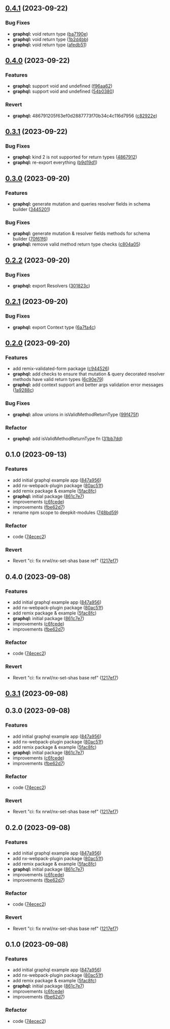 

## [0.4.1](https://github.com/marcus-sa/deepkit-modules/compare/graphql-v0.4.0...graphql-v0.4.1) (2023-09-22)


### Bug Fixes

* **graphql:** void return type ([ba7190e](https://github.com/marcus-sa/deepkit-modules/commit/ba7190e40b216efa96a2de71b56207f183d334a4))
* **graphql:** void return type ([1b2d4bb](https://github.com/marcus-sa/deepkit-modules/commit/1b2d4bbbe1cda5c4fde7c3ccc7520e8464bae669))
* **graphql:** void return type ([afedb51](https://github.com/marcus-sa/deepkit-modules/commit/afedb51c1cf2de3033fc85759725e2e8019eae72))

## [0.4.0](https://github.com/marcus-sa/deepkit-modules/compare/graphql-v0.3.1...graphql-v0.4.0) (2023-09-22)


### Features

* **graphql:** support void and undefined ([f96aa62](https://github.com/marcus-sa/deepkit-modules/commit/f96aa622ad303f4f06db06f2ce9bf61290d6a727))
* **graphql:** support void and undefined ([54b0380](https://github.com/marcus-sa/deepkit-modules/commit/54b0380a8747f995c154f8fbc5b24ac82bbfe041))


### Revert

* **graphql:** 486791205f63ef0d2887773f70b34c4c116d7956 ([c82922e](https://github.com/marcus-sa/deepkit-modules/commit/c82922e6dcf16c977edf53a4e84425ff16e71d6c))

## [0.3.1](https://github.com/marcus-sa/deepkit-modules/compare/graphql-v0.3.0...graphql-v0.3.1) (2023-09-22)


### Bug Fixes

* **graphql:** kind 2 is not supported for return types ([4867912](https://github.com/marcus-sa/deepkit-modules/commit/486791205f63ef0d2887773f70b34c4c116d7956))
* **graphql:** re-export everything ([b9d19d1](https://github.com/marcus-sa/deepkit-modules/commit/b9d19d15a40d5cf2e6b5062ad9f736b51683036d))

## [0.3.0](https://github.com/marcus-sa/deepkit-modules/compare/graphql-v0.2.2...graphql-v0.3.0) (2023-09-20)


### Features

* **graphql:** generate mutation and queries resolver fields in schema builder ([3445201](https://github.com/marcus-sa/deepkit-modules/commit/3445201436db97ecd48adcf853138a0540509dea))


### Bug Fixes

* **graphql:** generate mutation & resolver fields methods for schema builder ([70f61f6](https://github.com/marcus-sa/deepkit-modules/commit/70f61f6350f96af429fe426f6593883cdae528e7))
* **graphql:** remove valid method return type checks ([c804a05](https://github.com/marcus-sa/deepkit-modules/commit/c804a057824c7a26c83d2e4c3d88f8e69180290c))

## [0.2.2](https://github.com/marcus-sa/deepkit-modules/compare/graphql-v0.2.1...graphql-v0.2.2) (2023-09-20)


### Bug Fixes

* **graphql:** export Resolvers ([301823c](https://github.com/marcus-sa/deepkit-modules/commit/301823cea620070cc48830451e9b5de4bd954e86))

## [0.2.1](https://github.com/marcus-sa/deepkit-modules/compare/graphql-v0.2.0...graphql-v0.2.1) (2023-09-20)


### Bug Fixes

* **graphql:** export Context type ([6a7fa4c](https://github.com/marcus-sa/deepkit-modules/commit/6a7fa4c42e57ff9237aa349d03bec5bd076a8b68))

## [0.2.0](https://github.com/marcus-sa/deepkit-modules/compare/graphql-v0.1.0...graphql-v0.2.0) (2023-09-20)


### Features

* add remix-validated-form package ([c944526](https://github.com/marcus-sa/deepkit-modules/commit/c94452626dc1c12f38db8f50fb018140735db346))
* **graphql:** add checks to ensure that mutation & query decorated resolver methods have valid return types ([6c90e79](https://github.com/marcus-sa/deepkit-modules/commit/6c90e79a449b169a30387dca7e3329c1e7ddb299))
* **graphql:** add context support and better args validation error messages ([1a9288c](https://github.com/marcus-sa/deepkit-modules/commit/1a9288cbb5ae4a078a86f915db8f5600cb08f1f7))


### Bug Fixes

* **graphql:** allow unions in isValidMethodReturnType ([99f475f](https://github.com/marcus-sa/deepkit-modules/commit/99f475ff62653e5f26e171bfe356b6ed6c6b7c86))


### Refactor

* **graphql:** add isValidMethodReturnType fn ([31bb7dd](https://github.com/marcus-sa/deepkit-modules/commit/31bb7dd25ef00aaaca20a7c284868c1a6c254144))

## 0.1.0 (2023-09-13)


### Features

* add initial graphql example app ([847a956](https://github.com/marcus-sa/deepkit-modules/commit/847a9560bf4b20ecd9bcb9cffeaf7240f77baea1))
* add nx-webpack-plugin package ([80ac51f](https://github.com/marcus-sa/deepkit-modules/commit/80ac51f54e6f1b9497d73766daf245da76c525a0))
* add remix package & example ([5fac8fc](https://github.com/marcus-sa/deepkit-modules/commit/5fac8fc365436712bdb5f6b2613b0c4ca9abb730))
* **graphql:** initial package ([861c7e7](https://github.com/marcus-sa/deepkit-modules/commit/861c7e79117ce4b1e936383802e3ce3b872afcf3))
* improvements ([c6fcede](https://github.com/marcus-sa/deepkit-modules/commit/c6fcede69dded2fccd5927ea9969d4966685c7bd))
* improvements ([fbe62d7](https://github.com/marcus-sa/deepkit-modules/commit/fbe62d72d690dbb2df3edff1d3db03e29fefdcb7))
* rename npm scope to deepkit-modules ([748bd59](https://github.com/marcus-sa/deepkit-modules/commit/748bd59bc810a636811811e3d7814c55d584c581))


### Refactor

* code ([74ecec2](https://github.com/marcus-sa/deepkit-modules/commit/74ecec2343c1dd83a95070293fb74d77c22b4872))


### Revert

* Revert "ci: fix nrwl/nx-set-shas base ref" ([1217ef7](https://github.com/marcus-sa/deepkit-modules/commit/1217ef7ced66ba00a6ce05c3b4f6a1b150cc7a84))

## 0.4.0 (2023-09-08)


### Features

* add initial graphql example app ([847a956](https://github.com/marcus-sa/deepkit-community/commit/847a9560bf4b20ecd9bcb9cffeaf7240f77baea1))
* add nx-webpack-plugin package ([80ac51f](https://github.com/marcus-sa/deepkit-community/commit/80ac51f54e6f1b9497d73766daf245da76c525a0))
* add remix package & example ([5fac8fc](https://github.com/marcus-sa/deepkit-community/commit/5fac8fc365436712bdb5f6b2613b0c4ca9abb730))
* **graphql:** initial package ([861c7e7](https://github.com/marcus-sa/deepkit-community/commit/861c7e79117ce4b1e936383802e3ce3b872afcf3))
* improvements ([c6fcede](https://github.com/marcus-sa/deepkit-community/commit/c6fcede69dded2fccd5927ea9969d4966685c7bd))
* improvements ([fbe62d7](https://github.com/marcus-sa/deepkit-community/commit/fbe62d72d690dbb2df3edff1d3db03e29fefdcb7))


### Refactor

* code ([74ecec2](https://github.com/marcus-sa/deepkit-community/commit/74ecec2343c1dd83a95070293fb74d77c22b4872))


### Revert

* Revert "ci: fix nrwl/nx-set-shas base ref" ([1217ef7](https://github.com/marcus-sa/deepkit-community/commit/1217ef7ced66ba00a6ce05c3b4f6a1b150cc7a84))

## [0.3.1](https://github.com/marcus-sa/deepkit-community/compare/graphql-v0.3.0...graphql-v0.3.1) (2023-09-08)

## 0.3.0 (2023-09-08)


### Features

* add initial graphql example app ([847a956](https://github.com/marcus-sa/deepkit-community/commit/847a9560bf4b20ecd9bcb9cffeaf7240f77baea1))
* add nx-webpack-plugin package ([80ac51f](https://github.com/marcus-sa/deepkit-community/commit/80ac51f54e6f1b9497d73766daf245da76c525a0))
* add remix package & example ([5fac8fc](https://github.com/marcus-sa/deepkit-community/commit/5fac8fc365436712bdb5f6b2613b0c4ca9abb730))
* **graphql:** initial package ([861c7e7](https://github.com/marcus-sa/deepkit-community/commit/861c7e79117ce4b1e936383802e3ce3b872afcf3))
* improvements ([c6fcede](https://github.com/marcus-sa/deepkit-community/commit/c6fcede69dded2fccd5927ea9969d4966685c7bd))
* improvements ([fbe62d7](https://github.com/marcus-sa/deepkit-community/commit/fbe62d72d690dbb2df3edff1d3db03e29fefdcb7))


### Refactor

* code ([74ecec2](https://github.com/marcus-sa/deepkit-community/commit/74ecec2343c1dd83a95070293fb74d77c22b4872))


### Revert

* Revert "ci: fix nrwl/nx-set-shas base ref" ([1217ef7](https://github.com/marcus-sa/deepkit-community/commit/1217ef7ced66ba00a6ce05c3b4f6a1b150cc7a84))

## 0.2.0 (2023-09-08)


### Features

* add initial graphql example app ([847a956](https://github.com/marcus-sa/deepkit-community/commit/847a9560bf4b20ecd9bcb9cffeaf7240f77baea1))
* add nx-webpack-plugin package ([80ac51f](https://github.com/marcus-sa/deepkit-community/commit/80ac51f54e6f1b9497d73766daf245da76c525a0))
* add remix package & example ([5fac8fc](https://github.com/marcus-sa/deepkit-community/commit/5fac8fc365436712bdb5f6b2613b0c4ca9abb730))
* **graphql:** initial package ([861c7e7](https://github.com/marcus-sa/deepkit-community/commit/861c7e79117ce4b1e936383802e3ce3b872afcf3))
* improvements ([c6fcede](https://github.com/marcus-sa/deepkit-community/commit/c6fcede69dded2fccd5927ea9969d4966685c7bd))
* improvements ([fbe62d7](https://github.com/marcus-sa/deepkit-community/commit/fbe62d72d690dbb2df3edff1d3db03e29fefdcb7))


### Refactor

* code ([74ecec2](https://github.com/marcus-sa/deepkit-community/commit/74ecec2343c1dd83a95070293fb74d77c22b4872))


### Revert

* Revert "ci: fix nrwl/nx-set-shas base ref" ([1217ef7](https://github.com/marcus-sa/deepkit-community/commit/1217ef7ced66ba00a6ce05c3b4f6a1b150cc7a84))

## 0.1.0 (2023-09-08)


### Features

* add initial graphql example app ([847a956](https://github.com/marcus-sa/deepkitx/commit/847a9560bf4b20ecd9bcb9cffeaf7240f77baea1))
* add nx-webpack-plugin package ([80ac51f](https://github.com/marcus-sa/deepkitx/commit/80ac51f54e6f1b9497d73766daf245da76c525a0))
* add remix package & example ([5fac8fc](https://github.com/marcus-sa/deepkitx/commit/5fac8fc365436712bdb5f6b2613b0c4ca9abb730))
* **graphql:** initial package ([861c7e7](https://github.com/marcus-sa/deepkitx/commit/861c7e79117ce4b1e936383802e3ce3b872afcf3))
* improvements ([c6fcede](https://github.com/marcus-sa/deepkitx/commit/c6fcede69dded2fccd5927ea9969d4966685c7bd))
* improvements ([fbe62d7](https://github.com/marcus-sa/deepkitx/commit/fbe62d72d690dbb2df3edff1d3db03e29fefdcb7))


### Refactor

* code ([74ecec2](https://github.com/marcus-sa/deepkitx/commit/74ecec2343c1dd83a95070293fb74d77c22b4872))